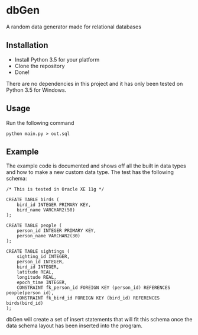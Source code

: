 # dbGen
A random data generator made for relational databases

Installation
---
- Install Python 3.5 for your platform
- Clone the repository
- Done!

There are no dependencies in this project  and it has only been tested on Python 3.5 for Windows.

Usage
---
Run the following command

	python main.py > out.sql

Example
---
The example code is documented and shows off all the built in data types and how to make a new custom data type. The
test has the following schema:

	/* This is tested in Oracle XE 11g */

	CREATE TABLE birds (
        bird_id INTEGER PRIMARY KEY,
        bird_name VARCHAR2(50)
    );
    
    CREATE TABLE people (
        person_id INTEGER PRIMARY KEY,
        person_name VARCHAR2(30)
    );
    
    CREATE TABLE sightings (
    	sighting_id INTEGER,
        person_id INTEGER,
        bird_id INTEGER,
        latitude REAL,
        longitude REAL,
        epoch_time INTEGER,
        CONSTRAINT fk_person_id FOREIGN KEY (person_id) REFERENCES people(person_id),
        CONSTRAINT fk_bird_id FOREIGN KEY (bird_id) REFERENCES birds(bird_id)
    );

dbGen will create a set of insert statements that will fit this schema once the data schema layout has been inserted
into the program.